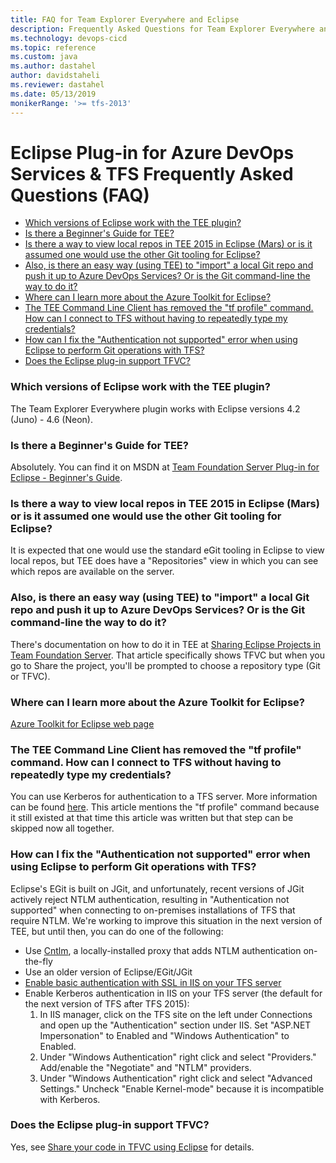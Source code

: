 ```yaml
---
title: FAQ for Team Explorer Everywhere and Eclipse
description: Frequently Asked Questions for Team Explorer Everywhere and Java Eclipse
ms.technology: devops-cicd
ms.topic: reference 
ms.custom: java
ms.author: dastahel
author: davidstaheli
ms.reviewer: dastahel
ms.date: 05/13/2019
monikerRange: '>= tfs-2013'
---
```



# Eclipse Plug-in for Azure DevOps Services & TFS Frequently Asked Questions (FAQ)

* [Which versions of Eclipse work with the TEE plugin?](#which-versions-of-eclipse-work-with-the-tee-plugin)
* [Is there a Beginner's Guide for TEE?](#is-there-a-beginners-guide-for-tee)
* [Is there a way to view local repos in TEE 2015 in Eclipse (Mars) or is it assumed one would use the other Git tooling for Eclipse?](#is-there-a-way-to-view-local-repos-in-tee-2015-in-eclipse-mars-or-is-it-assumed-one-would-use-the-other-git-tooling-for-eclipse)
* [Also, is there an easy way (using TEE) to "import" a local Git repo and push it up to Azure DevOps Services? Or is the Git command-line the way to do it?](#also-is-there-an-easy-way-using-tee-to-import-a-local-git-repo-and-push-it-up-to-azure-devops-services-or-is-the-git-command-line-the-way-to-do-it)
* [Where can I learn more about the Azure Toolkit for Eclipse?](#where-can-i-learn-more-about-the-azure-toolkit-for-eclipse)
* [The TEE Command Line Client has removed the "tf profile" command. How can I connect to TFS without having to repeatedly type my credentials?](#the-tee-command-line-client-has-removed-the-tf-profile-command-how-can-i-connect-to-tfs-without-having-to-repeatedly-type-my-credentials)
* [How can I fix the "Authentication not supported" error when using Eclipse to perform Git operations with TFS?](#how-can-i-fix-the-authentication-not-supported-error-when-using-eclipse-to-perform-git-operations-with-tfs)
* [Does the Eclipse plug-in support TFVC?](#does-the-eclipse-plug-in-support-tfvc)

### Which versions of Eclipse work with the TEE plugin?

The Team Explorer Everywhere plugin works with Eclipse versions 4.2 (Juno) - 4.6 (Neon).

### Is there a Beginner's Guide for TEE?

Absolutely.  You can find it on MSDN at [Team Foundation Server Plug-in for Eclipse - Beginner's Guide](https://msdn.microsoft.com/library/hh913026(v=vs.120).aspx).

### Is there a way to view local repos in TEE 2015 in Eclipse (Mars) or is it assumed one would use the other Git tooling for Eclipse?

It is expected that one would use the standard eGit tooling in Eclipse to view local repos, but TEE does have a "Repositories" view in which you can see which repos are available on the server.

### Also, is there an easy way (using TEE) to "import" a local Git repo and push it up to Azure DevOps Services? Or is the Git command-line the way to do it?

There's documentation on how to do it in TEE at [Sharing Eclipse Projects in Team Foundation Server](https://msdn.microsoft.com/library/hh568708(v=vs.120).aspx).
That article specifically shows TFVC but when you go to Share the project, you'll be prompted to choose a repository type (Git or TFVC).

### Where can I learn more about the Azure Toolkit for Eclipse?

[Azure Toolkit for Eclipse web page](https://msdn.microsoft.com/library/azure/hh694271.aspx)

### The TEE Command Line Client has removed the "tf profile" command. How can I connect to TFS without having to repeatedly type my credentials?

You can use Kerberos for authentication to a TFS server. More information can be found [here](https://msdn.microsoft.com/library/gg475929%28v=vs.120%29.aspx). This article mentions the "tf profile" command because it still existed at that time this article was written but that step can be skipped now all together.

### How can I fix the "Authentication not supported" error when using Eclipse to perform Git operations with TFS?

Eclipse's EGit is built on JGit, and unfortunately, recent versions of JGit actively reject NTLM authentication, resulting in "Authentication not supported" when connecting to on-premises installations of TFS that require NTLM.  We're working to improve this situation in the next version of TEE, but until then, you can do one of the following:
* Use [Cntlm](http://cntlm.sourceforge.net/), a locally-installed proxy that adds NTLM authentication on-the-fly
* Use an older version of Eclipse/EGit/JGit
* [Enable basic authentication with SSL in IIS on your TFS server](https://github.com/Microsoft/tfs-cli/blob/master/docs/configureBasicAuth.md) 
* Enable Kerberos authentication in IIS on your TFS server (the default for the next version of TFS after TFS 2015):
  1. In IIS manager, click on the TFS site on the left under Connections and open up the "Authentication" section under IIS.  Set "ASP.NET Impersonation" to Enabled and "Windows Authentication" to Enabled.
  2. Under "Windows Authentication" right click and select "Providers."  Add/enable the "Negotiate" and "NTLM" providers.
  3. Under "Windows Authentication" right click and select "Advanced Settings."  Uncheck "Enable Kernel-mode" because it is incompatible with Kerberos.

### Does the Eclipse plug-in support TFVC?

Yes, see [Share your code in TFVC using Eclipse](../repos/tfvc/share-your-code-in-tfvc-eclipse.md) for details.
